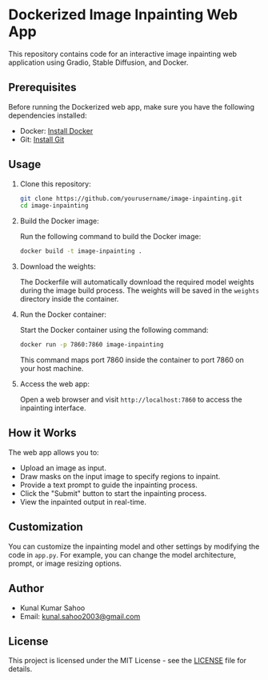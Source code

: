 # Dockerized Image Inpainting Web App

This repository contains code for an interactive image inpainting web application using Gradio, Stable Diffusion, and Docker.

## Prerequisites

Before running the Dockerized web app, make sure you have the following dependencies installed:

- Docker: [Install Docker](https://docs.docker.com/get-docker/)
- Git: [Install Git](https://git-scm.com/book/en/v2/Getting-Started-Installing-Git)

## Usage

1. Clone this repository:

   ```bash
   git clone https://github.com/yourusername/image-inpainting.git
   cd image-inpainting
   ```

2. Build the Docker image:

   Run the following command to build the Docker image:

   ```bash
   docker build -t image-inpainting .
   ```

3. Download the weights:

   The Dockerfile will automatically download the required model weights during the image build process. The weights will be saved in the `weights` directory inside the container.

4. Run the Docker container:

   Start the Docker container using the following command:

   ```bash
   docker run -p 7860:7860 image-inpainting
   ```

   This command maps port 7860 inside the container to port 7860 on your host machine.

5. Access the web app:

   Open a web browser and visit `http://localhost:7860` to access the inpainting interface.

## How it Works

The web app allows you to:

- Upload an image as input.
- Draw masks on the input image to specify regions to inpaint.
- Provide a text prompt to guide the inpainting process.
- Click the "Submit" button to start the inpainting process.
- View the inpainted output in real-time.

## Customization

You can customize the inpainting model and other settings by modifying the code in `app.py`. For example, you can change the model architecture, prompt, or image resizing options.

## Author

- Kunal Kumar Sahoo
- Email: kunal.sahoo2003@gmail.com

## License

This project is licensed under the MIT License - see the [LICENSE](LICENSE) file for details.